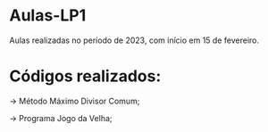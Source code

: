 # Aulas-LP1
Aulas realizadas no período de 2023, com início em 15 de fevereiro.
# Códigos realizados:
-> Método Máximo Divisor Comum;

-> Programa Jogo da Velha;
